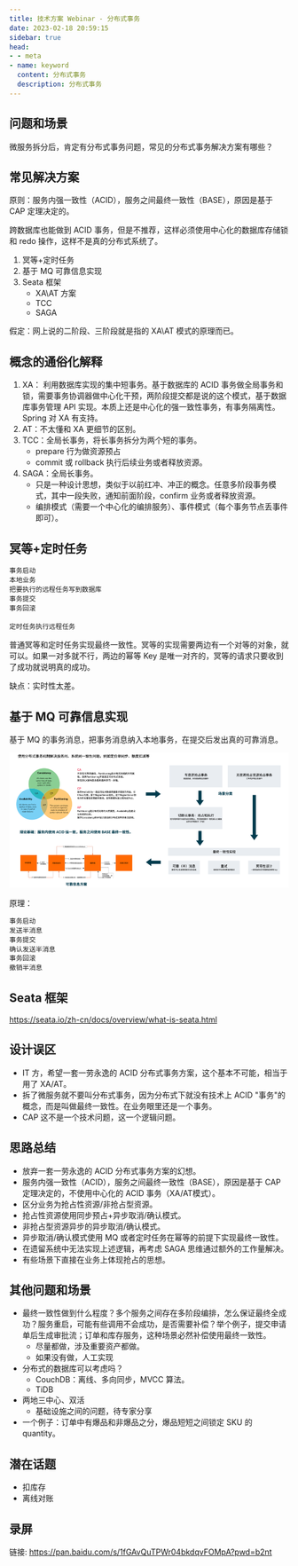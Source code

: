 ```yaml
---
title: 技术方案 Webinar - 分布式事务
date: 2023-02-18 20:59:15
sidebar: true
head:
- - meta
- name: keyword
  content: 分布式事务
  description: 分布式事务
---
```


## 问题和场景

微服务拆分后，肯定有分布式事务问题，常见的分布式事务解决方案有哪些？

## 常见解决方案

原则：服务内强一致性（ACID），服务之间最终一致性（BASE），原因是基于 CAP 定理决定的。

跨数据库也能做到 ACID 事务，但是不推荐，这样必须使用中心化的数据库存储锁和 redo 操作，这样不是真的分布式系统了。

1. 冥等+定时任务
2. 基于 MQ 可靠信息实现
3. Seata 框架
   - XA\AT 方案
   - TCC
   - SAGA

假定：网上说的二阶段、三阶段就是指的 XA\AT 模式的原理而已。

## 概念的通俗化解释

1. XA： 利用数据库实现的集中短事务。基于数据库的 ACID 事务做全局事务和锁，需要事务协调器做中心化干预，两阶段提交都是说的这个模式，基于数据库事务管理 API 实现。本质上还是中心化的强一致性事务，有事务隔离性。Spring 对 XA 有支持。
2. AT：不太懂和 XA 更细节的区别。
3. TCC：全局长事务，将长事务拆分为两个短的事务。
   - prepare 行为做资源预占
   - commit 或 rollback 执行后续业务或者释放资源。
4. SAGA：全局长事务。
   - 只是一种设计思想，类似于以前红冲、冲正的概念。任意多阶段事务模式，其中一段失败，通知前面阶段，confirm 业务或者释放资源。
   - 编排模式（需要一个中心化的编排服务）、事件模式（每个事务节点丢事件即可）。

## 冥等+定时任务


```java
事务启动
本地业务
把要执行的远程任务写到数据库
事务提交
事务回滚

定时任务执行远程任务
```

普通冥等和定时任务实现最终一致性。冥等的实现需要两边有一个对等的对象，就可以。如果一对多就不行，两边的幂等 Key 是唯一对齐的，冥等的请求只要收到了成功就说明真的成功。

缺点：实时性太差。

## 基于 MQ 可靠信息实现

基于 MQ 的事务消息，把事务消息纳入本地事务，在提交后发出真的可靠消息。

![](./java-solution-webinar-15/authentic-communication.png)

原理：

```java
事务启动
发送半消息
事务提交
确认发送半消息
事务回滚
撤销半消息
```

## Seata 框架

https://seata.io/zh-cn/docs/overview/what-is-seata.html

## 设计误区

- IT 方，希望一套一劳永逸的 ACID 分布式事务方案，这个基本不可能，相当于用了 XA/AT。
- 拆了微服务就不要叫分布式事务，因为分布式下就没有技术上 ACID "事务"的概念，而是叫做最终一致性。在业务眼里还是一个事务。
- CAP 这不是一个技术问题，这一个逻辑问题。

## 思路总结

- 放弃一套一劳永逸的 ACID 分布式事务方案的幻想。
- 服务内强一致性（ACID），服务之间最终一致性（BASE），原因是基于 CAP 定理决定的，不使用中心化的 ACID 事务（XA/AT模式）。
- 区分业务为抢占性资源/非抢占型资源。
- 抢占性资源使用同步预占+异步取消/确认模式。
- 非抢占型资源异步的异步取消/确认模式。
- 异步取消/确认模式使用 MQ 或者定时任务在幂等的前提下实现最终一致性。
- 在遗留系统中无法实现上述逻辑，再考虑 SAGA 思维通过额外的工作量解决。
- 有些场景下直接在业务上体现抢占的思想。

## 其他问题和场景

- 最终一致性做到什么程度？多个服务之间存在多阶段编排，怎么保证最终全成功？服务重启，可能有些调用不会成功，是否需要补偿？举个例子，提交申请单后生成审批流；订单和库存服务，这种场景必然补偿使用最终一致性。
  - 尽量都做，涉及重要资产都做。
  - 如果没有做，人工实现
- 分布式的数据库可以考虑吗？
  - CouchDB：离线、多向同步，MVCC 算法。
  - TiDB
- 两地三中心、双活
  - 基础设施之间的问题，待专家分享
- 一个例子：订单中有爆品和非爆品之分，爆品短短之间锁定 SKU 的 quantity。

## 潜在话题

- 扣库存
- 离线对账

## 录屏

链接: https://pan.baidu.com/s/1fGAvQuTPWr04bkdqvFOMpA?pwd=b2nt 




